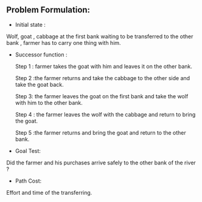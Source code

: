 Problem Formulation:
-----------------

- Initial state :

Wolf, goat , cabbage at the first bank waiting to be transferred to the other bank , farmer has to carry one thing with him.

- Successor function : 


    Step 1 : farmer takes the goat with him and leaves it on the other bank.

    Step 2 :the farmer returns and take the cabbage to the other side and take the goat back. 

    Step 3: the farmer leaves the goat on the first bank and take the wolf with him to the other bank.

    Step 4 : the farmer leaves the wolf with the cabbage and return to bring the goat.

    Step 5 :the farmer returns and bring the goat and return to the other bank.

- Goal Test:

Did the farmer and his purchases arrive safely to the other bank of the river ?

- Path Cost: 

Effort and time of the transferring.
